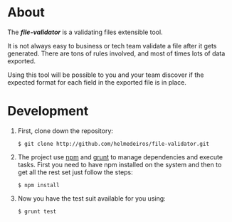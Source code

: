 About
=====

The ***file-validator*** is a validating files extensible tool.

It is not always easy to business or tech team validate a file after it gets generated. There are tons of rules involved, and most of times lots of data exported.

Using this tool will be possible to you and your team discover if the expected format for each field in the exported file is in place.

Development
===========

1.	First, clone down the repository:

	`$ git clone http://github.com/helmedeiros/file-validator.git`

2.	The project use [npm](https://www.npmjs.com/) and [grunt](http://gruntjs.com/) to manage dependencies and execute tasks. First you need to have npm installed on the system and then to get all the rest set just follow the steps:

	`$ npm install`

3.	Now you have the test suit available for you using:

	`$ grunt test`
